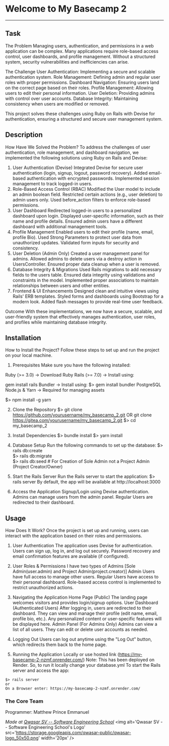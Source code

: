 # Welcome to My Basecamp 2
***

## Task
The Problem
Managing users, authentication, and permissions in a web application can be complex. Many applications require role-based access control, user dashboards, and profile management. Without a structured system, security vulnerabilities and inefficiencies can arise.

The Challenge
User Authentication: Implementing a secure and scalable authentication system.
Role Management: Defining admin and regular user roles with proper permissions.
Dashboard Navigation: Ensuring users land on the correct page based on their roles.
Profile Management: Allowing users to edit their personal information.
User Deletion: Providing admins with control over user accounts.
Database Integrity: Maintaining consistency when users are modified or removed.

This project solves these challenges using Ruby on Rails with Devise for authentication, ensuring a structured and secure user management system.

## Description
How Have We Solved the Problem?
To address the challenges of user authentication, role management, and dashboard navigation, we implemented the following solutions using Ruby on Rails and Devise:

1. User Authentication (Devise)
Integrated Devise for secure user authentication (login, signup, logout, password recovery).
Added email-based authentication with encrypted passwords.
Implemented session management to track logged-in users.
2. Role-Based Access Control (RBAC)
Modified the User model to include an admin boolean field.
Restricted certain actions (e.g., user deletion) to admin users only.
Used before_action filters to enforce role-based permissions.
3. User Dashboard
Redirected logged-in users to a personalized dashboard upon login.
Displayed user-specific information, such as their name and profile details.
Ensured admin users have a different dashboard with additional management tools.
4. Profile Management
Enabled users to edit their profile (name, email, profile Bio).
Used Strong Parameters to protect user data from unauthorized updates.
Validated form inputs for security and consistency.
5. User Deletion (Admin Only)
Created a user management panel for admins.
Allowed admins to delete users via a destroy action in UsersController.
Ensured proper data cleanup when a user is removed.
6. Database Integrity & Migrations
Used Rails migrations to add necessary fields to the users table.
Ensured data integrity using validations and constraints in the model.
Implemented proper associations to maintain relationships between users and other entities.
7. Frontend & UI Enhancements
Designed clean and intuitive views using Rails' ERB templates.
Styled forms and dashboards using Bootstrap for a modern look.
Added flash messages to provide real-time user feedback.

Outcome
With these implementations, we now have a secure, scalable, and user-friendly system that effectively manages authentication, user roles, and profiles while maintaining database integrity.

## Installation
How to Install the Project?
Follow these steps to set up and run the project on your local machine.

1. Prerequisites
Make sure you have the following installed:

Ruby (>= 3.0) → Download Ruby
Rails (>= 7.0) → Install using:

gem install rails
Bundler → Install using:
$> gem install bundler
PostgreSQL
Node.js & Yarn → Required for managing assets

$> npm install -g yarn

2. Clone the Repository
$> git clone https://github.com/yourusername/my_basecamp_2.git OR git clone https://gitea.com/yourusername/my_basecamp_2.git
$> cd my_basecamp_2

3. Install Dependencies
$> bundle install
$> yarn install

4. Database Setup
Run the following commands to set up the database:
$> rails db:create  
$> rails db:migrate  
$> rails db:seed  # For Creation of Sole Admin not a Project Admin (Project Creator/Owner)

5. Start the Rails Server
Run the Rails server to start the application:
$> rails server
By default, the app will be available at http://localhost:3000

6. Access the Application
Signup/Login using Devise authentication.
Admins can manage users from the admin panel.
Regular Users are redirected to their dashboard.

## Usage
How Does It Work?
Once the project is set up and running, users can interact with the application based on their roles and permissions.

1. User Authentication
The application uses Devise for authentication.
Users can sign up, log in, and log out securely.
Password recovery and email confirmation features are available (if configured).
2. User Roles & Permissions
I have two types of Admins [Sole Admin(user.admin) and Project Admin(project.creator)]
Admin Users have full access to manage other users.
Regular Users have access to their personal dashboard.
Role-based access control is implemented to restrict unauthorized actions.
3. Navigating the Application
Home Page (Public)
The landing page welcomes visitors and provides login/signup options.
User Dashboard (Authenticated Users)
After logging in, users are redirected to their dashboard.
They can view and manage their profile (edit name, email, profile bio, etc.).
Any personalized content or user-specific features will be displayed here.
Admin Panel (For Admins Only)
Admins can view a list of all users.
They can edit or delete user accounts as needed.
4. Logging Out
Users can log out anytime using the "Log Out" button, which redirects them back to the home page.

5. Running the Application Locally or use hosted link (https://my-basecamp-2-nzmf.onrender.com/)
Note: This has been deployed on Render. So, to run it locally change your database.yml
To start the Rails server and access the app:
```
$> rails server
or
On a Browser enter: https://my-basecamp-2-nzmf.onrender.com/
```

### The Core Team
Programmer: Matthew Prince Emmanuel


<span><i>Made at <a href='https://qwasar.io'>Qwasar SV -- Software Engineering School</a></i></span>
<span><img alt='Qwasar SV -- Software Engineering School's Logo' src='https://storage.googleapis.com/qwasar-public/qwasar-logo_50x50.png' width='20px' /></span>
